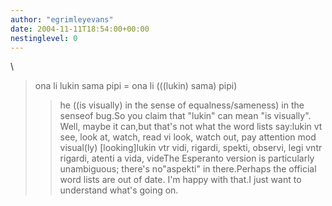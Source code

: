 ```yaml
---
author: "egrimleyevans"
date: 2004-11-11T18:54:00+00:00
nestinglevel: 0
---
```

\
> ona li lukin sama pipi =
> ona li (((lukin) sama) pipi)
>> he ((is visually) in the sense of equalness/sameness) in the senseof bug.So you claim that "lukin" can mean "is visually". Well, maybe it can,but that's not what the word lists say:lukin vt see, look at, watch, read vi look, watch out, pay attention mod visual(ly) \[looking\]lukin vtr vidi, rigardi, spekti, observi, legi vntr rigardi, atenti a vida, videThe Esperanto version is particularly unambiguous; there's no"aspekti" in there.Perhaps the official word lists are out of date. I'm happy with that.I just want to understand what's going on.